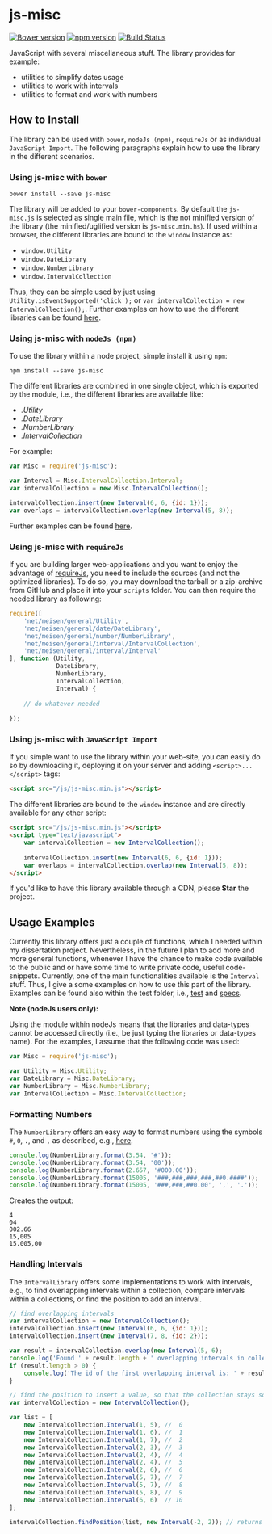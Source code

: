 # js-misc
[![Bower version](https://badge.fury.io/bo/js-misc.svg)](https://badge.fury.io/bo/js-misc)
[![npm version](http://img.shields.io/npm/v/js-misc.svg?style=flat)](https://npmjs.org/package/js-misc "View this project on npm")
[![Build Status](https://travis-ci.org/pmeisen/js-misc.svg?branch=master)](https://travis-ci.org/pmeisen/js-misc)

JavaScript with several miscellaneous stuff. The library provides for example:

- utilities to simplify dates usage
- utilities to work with intervals
- utilities to format and work with numbers

## How to Install

The library can be used with `bower`, `nodeJs (npm)`, `requireJs` or as individual `JavaScript Import`. The following paragraphs 
explain how to use the library in the different scenarios.

### Using js-misc with `bower`

```
bower install --save js-misc
```

The library will be added to your `bower-components`. By default the `js-misc.js` is selected as single main file, which is the
not minified version of the library (the minified/uglified version is `js-misc.min.hs`). If used within a browser, the different 
libraries are bound to the `window` instance as:

- `window.Utility`
- `window.DateLibrary`
- `window.NumberLibrary`
- `window.IntervalCollection`

Thus, they can be simple used by just using `Utility.isEventSupported('click');` or `var intervalCollection = new IntervalCollection();`. 
Further examples on how to use the different libraries can be found [here](#usage-examples).

### Using js-misc with `nodeJs (npm)`

To use the library within a node project, simple install it using `npm`:

```
npm install --save js-misc
```

The different libraries are combined in one single object, which is exported by the module, i.e., the different libraries are
available like:

- <var>.Utility
- <var>.DateLibrary
- <var>.NumberLibrary
- <var>.IntervalCollection

For example:

```javascript
var Misc = require('js-misc');

var Interval = Misc.IntervalCollection.Interval;
var intervalCollection = new Misc.IntervalCollection();

intervalCollection.insert(new Interval(6, 6, {id: 1}));
var overlaps = intervalCollection.overlap(new Interval(5, 8));
```

Further examples can be found [here](#usage-examples).

### Using js-misc with `requireJs`

If you are building larger web-applications and you want to enjoy the advantage of [requireJs](http://requirejs.org/), you
need to include the sources (and not the optimized libraries). To do so, you may download the tarball or a zip-archive from 
GitHub and place it into your `scripts` folder. You can then require the needed library as following:

```javascript
require([
    'net/meisen/general/Utility',
    'net/meisen/general/date/DateLibrary',
    'net/meisen/general/number/NumberLibrary',
    'net/meisen/general/interval/IntervalCollection',
    'net/meisen/general/interval/Interval'
], function (Utility,
             DateLibrary,
             NumberLibrary,
             IntervalCollection,
             Interval) {
    
    // do whatever needed
    
});
```

### Using js-misc with `JavaScript Import`

If you simple want to use the library within your web-site, you can easily do so by downloading it, deploying it on your
server and adding `<script>...</script>` tags:

```html
<script src="/js/js-misc.min.js"></script>
```

The different libraries are bound to the `window` instance and are directly available for any other script:

```html
<script src="/js/js-misc.min.js"></script>
<script type="text/javascript">
    var intervalCollection = new IntervalCollection();
    
    intervalCollection.insert(new Interval(6, 6, {id: 1}));
    var overlaps = intervalCollection.overlap(new Interval(5, 8));
</script>
```

If you'd like to have this library available through a CDN, please **Star** the project.

## Usage Examples

Currently this library offers just a couple of functions, which I needed within my dissertation project. Nevertheless, in 
the future I plan to add more and more general functions, whenever I have the chance to make code available to the public 
and or have some time to write private code, useful code-snippets. Currently, one of the main functionalities available is
the `Interval` stuff. Thus, I give a some examples on how to use this part of the library. Examples can be found also within 
the test folder, i.e., [test](/test/net/meisen/general) and [specs](/specs/net/meisen/general).

**Note (nodeJs users only):** 

Using the module within nodeJs means that the libraries and data-types cannot be accessed directly (i.e., be just typing
the libraries or data-types name). For the examples, I assume that the following code was used:

```javascript
var Misc = require('js-misc');

var Utility = Misc.Utility;
var DateLibrary = Misc.DateLibrary;
var NumberLibrary = Misc.NumberLibrary;
var IntervalCollection = Misc.IntervalCollection;
```

### Formatting Numbers

The `NumberLibrary` offers an easy way to format numbers using the symbols `#`, `0`, `.`, and `,` 
as described, e.g., [here](https://msdn.microsoft.com/en-us/library/0c899ak8(v=vs.110).aspx).

```javascript
console.log(NumberLibrary.format(3.54, '#'));
console.log(NumberLibrary.format(3.54, '00'));
console.log(NumberLibrary.format(2.657, '#000.00'));
console.log(NumberLibrary.format(15005, '###,###,###,###,##0.####'));
console.log(NumberLibrary.format(15005, '###,###,##0.00', ',', '.'));
```

Creates the output:

```
4
04
002.66
15,005
15.005,00
```

### Handling Intervals

The `IntervalLibrary` offers some implementations to work with intervals, e.g., to find overlapping intervals within a collection,
compare intervals within a collections, or find the position to add an interval. 

```javascript
// find overlapping intervals
var intervalCollection = new IntervalCollection();
intervalCollection.insert(new Interval(6, 6, {id: 1}));
intervalCollection.insert(new Interval(7, 8, {id: 2}));

var result = intervalCollection.overlap(new Interval(5, 6);
console.log('Found ' + result.length + ' overlapping intervals in collection');
if (result.length > 0) {
    console.log('The id of the first overlapping interval is: ' + result[0].get('id'));
}
```

```javascript
// find the position to insert a value, so that the collection stays sorted
var intervalCollection = new IntervalCollection();

var list = [
    new IntervalCollection.Interval(1, 5), //  0
    new IntervalCollection.Interval(1, 6), //  1
    new IntervalCollection.Interval(1, 7), //  2
    new IntervalCollection.Interval(2, 3), //  3
    new IntervalCollection.Interval(2, 4), //  4
    new IntervalCollection.Interval(2, 4), //  5
    new IntervalCollection.Interval(2, 6), //  6
    new IntervalCollection.Interval(5, 7), //  7
    new IntervalCollection.Interval(5, 7), //  8
    new IntervalCollection.Interval(5, 8), //  9
    new IntervalCollection.Interval(6, 6)  // 10
];

intervalCollection.findPosition(list, new Interval(-2, 2)); // returns 0
```